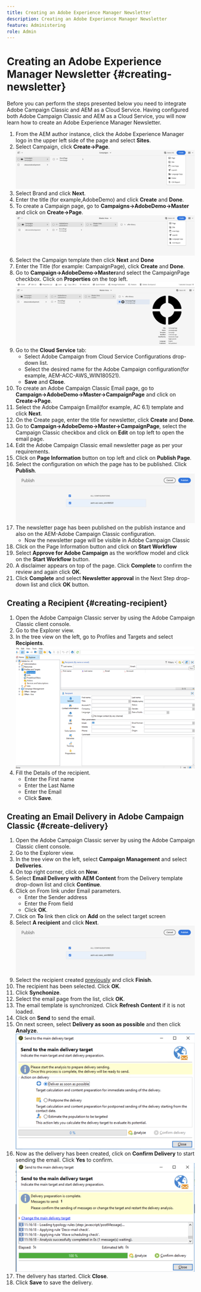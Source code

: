 ```yaml
---
title: Creating an Adobe Experience Manager Newsletter
description: Creating an Adobe Experience Manager Newsletter 
feature: Administering
role: Admin
---
```


# Creating an Adobe Experience Manager Newsletter {#creating-newsletter}

Before you can perform the steps presented below you need to integrate Adobe Campaign Classic and AEM as a Cloud Service. Having configured both Adobe Campaign Classic and AEM as a Cloud Service, you will now learn how to create an Adobe Experience Manager Newsletter.

1. From the AEM author instance, click the Adobe Experience Manager logo in the upper left side of the page and select **Sites**.
1. Select Campaign, click **Create→Page**.
![brand create](assets/create.png)
1. Select Brand and click **Next**.
1. Enter the title (for example,AdobeDemo) and click **Create** and **Done**.
1. To create a Campaign page, go to **Campaigns→AdobeDemo→Master** and click on **Create→Page**.
![campaign page](assets/campaignpage.png)
1. Select the Campaign template then click **Next** and **Done**
1. Enter the Title (for example: CampaignPage), click **Create** and **Done**.
1. Go to **Campaign→AdobeDemo→Master**and select the CampaignPage checkbox. Click on **Properties** on the top left.
![campaign properties](assets/propertiesedit.png)
1. Go to the **Cloud Service** tab:
    * Select Adobe Campaign from Cloud Service Configurations drop-down list.
    * Select the desired name for the Adobe Campaign configuration(for example, AEM-ACC-AWS_WIN180521).
    * **Save** and **Close**.
1. To create an Adobe Campaign Classic Email page, go to **Campaign→AdobeDemo→Master→CampaignPage** and click on **Create→Page**.
1. Select the Adobe Campaign Email(for example, AC 6.1) template and click **Next**.
1. On the Create page, enter the title for newsletter, click **Create** and **Done**.
1. Go to **Campaign→AdobeDemo→Master→CampaignPage**, select the Campaign Classic checkbox and click on **Edit** on top left to open the email page.
1. Edit the Adobe Campaign Classic email newsletter page as per your requirements.
1. Click on **Page Information** button on top left and click on **Publish Page**.
1. Select the configuration on which the page has to be published. Click **Publish**.
![publish page](assets/publish.png)
1. The newsletter page has been published on the publish instance and also on the AEM-Adobe Campaign Classic configuration.
    * Now the newsletter page will be visible in Adobe Campaign Classic
1. Click on the Page Information button and click on **Start Workflow**
1. Select **Approve for Adobe Campaign** as the workflow model and click on the **Start Workflow** button.
1. A disclaimer appears on top of the page. Click **Complete** to confirm the review and again click **OK**.
1. Click **Complete** and select **Newsletter approval** in the Next Step drop-down list and click **OK** button.

## Creating a Recipient {#creating-recipient}

1. Open the Adobe Campaign Classic server by using the Adobe Campaign Classic client console.
1. Go to the Explorer view.
1. In the tree view on the left, go to Profiles and Targets and select **Recipients**.
![recipients](assets/recipients.png)
1. Fill the Details of the recipient.
   * Enter the First name
   * Enter the Last Name
   * Enter the Email
   * Click **Save**.

## Creating an Email Delivery in Adobe Campaign Classic {#create-delivery}

1. Open the Adobe Campaign Classic server by using the Adobe Campaign Classic client console.
1. Go to the Explorer view.
1. In the tree view on the left, select **Campaign Management** and select **Deliveries**.
1. On top right corner, click on **New**.
1. Select **Email Delivery with AEM Content** from the Delivery template drop-down list and click **Continue**.
1. Click on From link under Email parameters.
    * Enter the Sender address
    * Enter the From field
    * Click **OK**.
1. Click on **To** link then click on **Add** on the select target screen
1. Select **A recipient** and click **Next**.
![target type](assets/publish.png)
1. Select the recipient created [previously](#creating-recipient) and click **Finish**.
1. The recipient has been selected. Click **OK**.
1. Click **Synchonize**.
1. Select the email page from the list, click **OK**.
1. The email template is synchronized.  Click **Refresh Content** if it is not loaded.
1. Click on **Send** to send the email.
1. On next screen, select **Delivery as soon as possible** and then click **Analyze**.
![delivery target](assets/deliverytarget.png)
1. Now as the delivery has been created, click on **Confirm Delivery** to start sending the email. Click **Yes** to confirm.
![confirm delivery](assets/confirmdelivery.png)
1. The delivery has started. Click **Close**.
1. Click **Save** to save the delivery.
